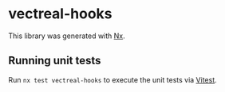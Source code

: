 # vectreal-hooks

This library was generated with [Nx](https://nx.dev).

## Running unit tests

Run `nx test vectreal-hooks` to execute the unit tests via [Vitest](https://vitest.dev/).
